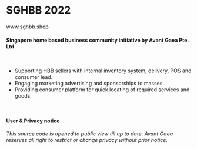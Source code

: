 ﻿<h1>SGHBB 2022</h1>
 <p>www.sghbb.shop<h4>Singapore home based business community initiative by Avant Gaea Pte. Ltd.</h4></p>
 <br>
<p>
 <ul>
  <li>Supporting HBB sellers with internal inventory system, delivery, POS and consumer lead.
  <li>Engaging marketing advertising and sponsorships to masses.
  <li>Providing consumer platform for quick locating of required services and goods.
  </li></li></li>
  </ul></p>
<br>
<h4>User & Privacy notice</h4>
<i>This source code is opened to public view till up to date. Avant Gaea reserves all right to restrict or change privacy without prior notice.
 </i>

